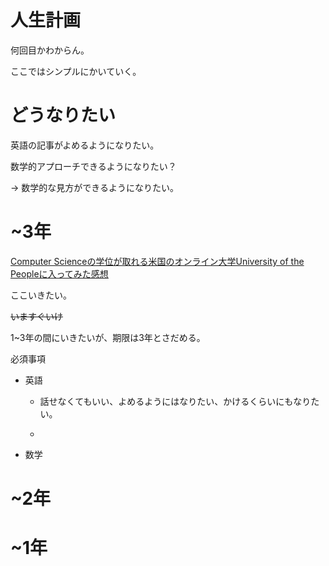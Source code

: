 # 人生計画

何回目かわからん。

ここではシンプルにかいていく。

# どうなりたい

英語の記事がよめるようになりたい。

数学的アプローチできるようになりたい？

-> 数学的な見方ができるようになりたい。

# ~3年

[Computer Scienceの学位が取れる米国のオンライン大学University of the Peopleに入ってみた感想](https://empitsu88.hatenablog.com/entry/2020/03/23/201900)

ここいきたい。

~~いますぐいけ~~

1~3年の間にいきたいが、期限は3年とさだめる。

必須事項

* 英語

  * 話せなくてもいい、よめるようにはなりたい、かけるくらいにもなりたい。
  
  *  

* 数学


# ~2年

# ~1年

